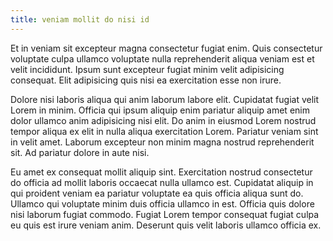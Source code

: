 ```yaml
---
title: veniam mollit do nisi id
---
```


Et in veniam sit excepteur magna consectetur fugiat enim. Quis consectetur voluptate culpa ullamco voluptate nulla reprehenderit aliqua veniam est et velit incididunt. Ipsum sunt excepteur fugiat minim velit adipisicing consequat. Elit adipisicing quis nisi ea exercitation esse non irure.

Dolore nisi laboris aliqua qui anim laborum labore elit. Cupidatat fugiat velit Lorem in minim. Officia qui ipsum aliquip enim pariatur aliquip amet enim dolor ullamco anim adipisicing nisi elit. Do anim in eiusmod Lorem nostrud tempor aliqua ex elit in nulla aliqua exercitation Lorem. Pariatur veniam sint in velit amet. Laborum excepteur non minim magna nostrud reprehenderit sit. Ad pariatur dolore in aute nisi.

Eu amet ex consequat mollit aliquip sint. Exercitation nostrud consectetur do officia ad mollit laboris occaecat nulla ullamco est. Cupidatat aliquip in qui proident veniam ea pariatur voluptate ea quis officia aliqua sunt do. Ullamco qui voluptate minim duis officia ullamco in est. Officia quis dolore nisi laborum fugiat commodo. Fugiat Lorem tempor consequat fugiat culpa eu quis est irure veniam anim. Deserunt quis velit laboris ullamco officia ex.